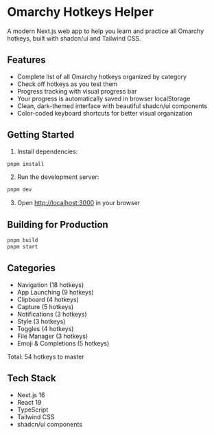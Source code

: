# Omarchy Hotkeys Helper

A modern Next.js web app to help you learn and practice all Omarchy hotkeys, built with shadcn/ui and Tailwind CSS.

## Features

- Complete list of all Omarchy hotkeys organized by category
- Check off hotkeys as you test them
- Progress tracking with visual progress bar
- Your progress is automatically saved in browser localStorage
- Clean, dark-themed interface with beautiful shadcn/ui components
- Color-coded keyboard shortcuts for better visual organization

## Getting Started

1. Install dependencies:
```bash
pnpm install
```

2. Run the development server:
```bash
pnpm dev
```

3. Open [http://localhost:3000](http://localhost:3000) in your browser

## Building for Production

```bash
pnpm build
pnpm start
```

## Categories

- Navigation (18 hotkeys)
- App Launching (9 hotkeys)
- Clipboard (4 hotkeys)
- Capture (5 hotkeys)
- Notifications (3 hotkeys)
- Style (3 hotkeys)
- Toggles (4 hotkeys)
- File Manager (3 hotkeys)
- Emoji & Completions (5 hotkeys)

Total: 54 hotkeys to master

## Tech Stack

- Next.js 16
- React 19
- TypeScript
- Tailwind CSS
- shadcn/ui components
